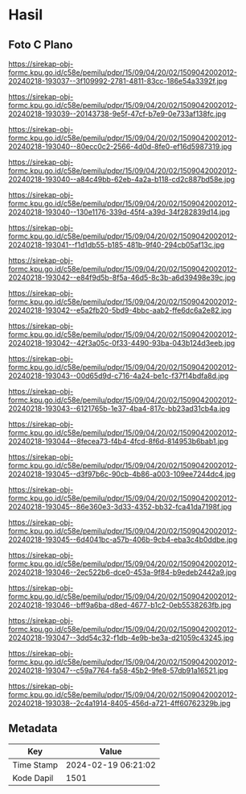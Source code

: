 # Hasil

## Foto C Plano

https://sirekap-obj-formc.kpu.go.id/c58e/pemilu/pdpr/15/09/04/20/02/1509042002012-20240218-193037--3f109992-2781-4811-83cc-186e54a3392f.jpg

https://sirekap-obj-formc.kpu.go.id/c58e/pemilu/pdpr/15/09/04/20/02/1509042002012-20240218-193039--20143738-9e5f-47cf-b7e9-0e733af138fc.jpg

https://sirekap-obj-formc.kpu.go.id/c58e/pemilu/pdpr/15/09/04/20/02/1509042002012-20240218-193040--80ecc0c2-2566-4d0d-8fe0-ef16d5987319.jpg

https://sirekap-obj-formc.kpu.go.id/c58e/pemilu/pdpr/15/09/04/20/02/1509042002012-20240218-193040--a84c49bb-62eb-4a2a-b118-cd2c887bd58e.jpg

https://sirekap-obj-formc.kpu.go.id/c58e/pemilu/pdpr/15/09/04/20/02/1509042002012-20240218-193040--130e1176-339d-45f4-a39d-34f282839d14.jpg

https://sirekap-obj-formc.kpu.go.id/c58e/pemilu/pdpr/15/09/04/20/02/1509042002012-20240218-193041--f1d1db55-b185-481b-9f40-294cb05af13c.jpg

https://sirekap-obj-formc.kpu.go.id/c58e/pemilu/pdpr/15/09/04/20/02/1509042002012-20240218-193042--e84f9d5b-8f5a-46d5-8c3b-a6d39498e39c.jpg

https://sirekap-obj-formc.kpu.go.id/c58e/pemilu/pdpr/15/09/04/20/02/1509042002012-20240218-193042--e5a2fb20-5bd9-4bbc-aab2-ffe6dc6a2e82.jpg

https://sirekap-obj-formc.kpu.go.id/c58e/pemilu/pdpr/15/09/04/20/02/1509042002012-20240218-193042--42f3a05c-0f33-4490-93ba-043b124d3eeb.jpg

https://sirekap-obj-formc.kpu.go.id/c58e/pemilu/pdpr/15/09/04/20/02/1509042002012-20240218-193043--00d65d9d-c716-4a24-be1c-f37f14bdfa8d.jpg

https://sirekap-obj-formc.kpu.go.id/c58e/pemilu/pdpr/15/09/04/20/02/1509042002012-20240218-193043--6121765b-1e37-4ba4-817c-bb23ad31cb4a.jpg

https://sirekap-obj-formc.kpu.go.id/c58e/pemilu/pdpr/15/09/04/20/02/1509042002012-20240218-193044--8fecea73-f4b4-4fcd-8f6d-814953b6bab1.jpg

https://sirekap-obj-formc.kpu.go.id/c58e/pemilu/pdpr/15/09/04/20/02/1509042002012-20240218-193045--d3f97b6c-90cb-4b86-a003-109ee7244dc4.jpg

https://sirekap-obj-formc.kpu.go.id/c58e/pemilu/pdpr/15/09/04/20/02/1509042002012-20240218-193045--86e360e3-3d33-4352-bb32-fca41da7198f.jpg

https://sirekap-obj-formc.kpu.go.id/c58e/pemilu/pdpr/15/09/04/20/02/1509042002012-20240218-193045--6d4041bc-a57b-406b-9cb4-eba3c4b0ddbe.jpg

https://sirekap-obj-formc.kpu.go.id/c58e/pemilu/pdpr/15/09/04/20/02/1509042002012-20240218-193046--2ec522b6-dce0-453a-9f84-b9edeb2442a9.jpg

https://sirekap-obj-formc.kpu.go.id/c58e/pemilu/pdpr/15/09/04/20/02/1509042002012-20240218-193046--bff9a6ba-d8ed-4677-b1c2-0eb5538263fb.jpg

https://sirekap-obj-formc.kpu.go.id/c58e/pemilu/pdpr/15/09/04/20/02/1509042002012-20240218-193047--3dd54c32-f1db-4e9b-be3a-d21059c43245.jpg

https://sirekap-obj-formc.kpu.go.id/c58e/pemilu/pdpr/15/09/04/20/02/1509042002012-20240218-193047--c59a7764-fa58-45b2-9fe8-57db91a16521.jpg

https://sirekap-obj-formc.kpu.go.id/c58e/pemilu/pdpr/15/09/04/20/02/1509042002012-20240218-193038--2c4a1914-8405-456d-a721-4ff60762329b.jpg


## Metadata

| Key        | Value               |
| ---------- | ------------------- |
| Time Stamp | 2024-02-19 06:21:02 |
| Kode Dapil | 1501                |



